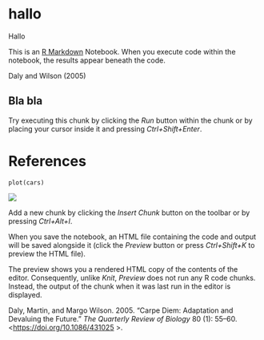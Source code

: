 hallo
=====

Hallo

This is an [R Markdown](http://rmarkdown.rstudio.com) Notebook. When you
execute code within the notebook, the results appear beneath the code.

Daly and Wilson (2005)

Bla bla
-------

Try executing this chunk by clicking the *Run* button within the chunk
or by placing your cursor inside it and pressing *Ctrl+Shift+Enter*.

References
==========

    plot(cars)

![](test_files/figure-markdown_strict/unnamed-chunk-1-1.png)

Add a new chunk by clicking the *Insert Chunk* button on the toolbar or
by pressing *Ctrl+Alt+I*.

When you save the notebook, an HTML file containing the code and output
will be saved alongside it (click the *Preview* button or press
*Ctrl+Shift+K* to preview the HTML file).

The preview shows you a rendered HTML copy of the contents of the
editor. Consequently, unlike *Knit*, *Preview* does not run any R code
chunks. Instead, the output of the chunk when it was last run in the
editor is displayed. <!--stackedit_data:
eyJoaXN0b3J5IjpbLTczODA1NDUyN119
-->

Daly, Martin, and Margo Wilson. 2005. “Carpe Diem: Adaptation and
Devaluing the Future.” *The Quarterly Review of Biology* 80 (1): 55–60.
<https://doi.org/10.1086/431025                                                                                                                                                                                                                                                                                                                >.
<!--stackedit_data:
eyJoaXN0b3J5IjpbLTcxOTI2MDM4OF19
-->